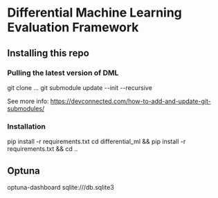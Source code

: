 # Differential Machine Learning Evaluation Framework

## Installing this repo
### Pulling the latest version of DML
git clone ...
git submodule update --init --recursive

See more info: https://devconnected.com/how-to-add-and-update-git-submodules/
### Installation
pip install -r requirements.txt
cd differential_ml && pip install -r requirements.txt && cd ..

## Optuna
optuna-dashboard sqlite:///db.sqlite3